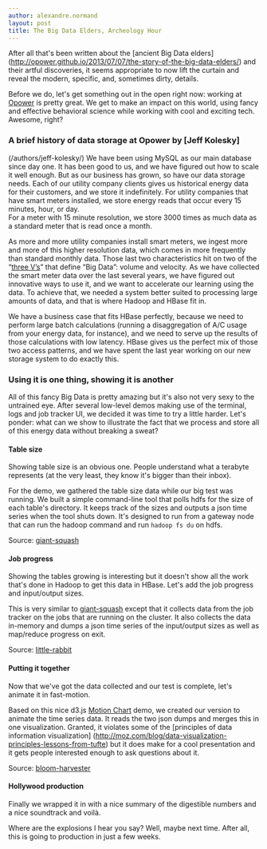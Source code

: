 ```yaml
---
author: alexandre.normand
layout: post
title: The Big Data Elders, Archeology Hour
---
```

After all that's been written about the [ancient Big Data elders]
(http://opower.github.io/2013/07/07/the-story-of-the-big-data-elders/) and 
their artful discoveries, it seems appropriate to now lift the curtain and 
reveal the modern, specific, and, sometimes dirty, details.

Before we do, let's get something out in the open right now: working at 
[Opower](http://opower.com) is pretty great. We get to make an impact on this
 world, using fancy and effective behavioral science while working with cool 
 and exciting tech. Awesome, right?

### A brief history of data storage at Opower by [Jeff Kolesky]
(/authors/jeff-kolesky/)
We have been using MySQL as our main database since day one.  It has been good 
to us, and we have figured out how to scale it well enough.  But as our 
business has grown, so have our data storage needs.  Each of our utility 
company clients gives us historical energy data for their customers, and we 
store it indefinitely.  For utility companies that have smart meters 
installed, we store energy reads that occur every 15 minutes, hour, or day.  
For a meter with 15 minute resolution, we store 3000 times as much data as a 
standard meter that is read once a month.

As more and more utility companies install smart meters, we ingest more and 
more of this higher resolution data, which comes in more frequently than 
standard monthly data.  Those last two characteristics hit on two of the 
“[three V’s](http://whatis.techtarget.com/definition/3Vs)” that define “Big 
Data”: volume and velocity.  As we have collected the smart meter data over 
the last several years, we have figured out innovative ways to use it, and we 
want to accelerate our learning using the data.  To achieve that, we needed a 
system better suited to processing large amounts of data, and that is where 
Hadoop and HBase fit in.

We have a business case that fits HBase perfectly, because we need to perform 
large batch calculations (running a disaggregation of A/C usage from your 
energy data, for instance), and we need to serve up the results of those 
calculations with low latency.  HBase gives us the perfect mix of those two 
access patterns, and we have spent the last year working on our new storage 
system to do exactly this.

### Using it is one thing, showing it is another
All of this fancy Big Data is pretty amazing but it's also not very sexy to 
the untrained eye. After several low-level demos making use of the terminal, 
logs and job tracker UI, we decided it was time to try a little harder. Let's 
ponder: what can we show to illustrate the fact that we process and store all 
of this energy data without breaking a sweat? 

#### Table size
Showing table size is an obvious one. People understand what a terabyte 
represents (at the very least, they know it's bigger than their inbox). 

For the demo, we gathered the table size data while our big test was running. 
We built a simple command-line tool that polls hdfs for the size of each 
table's directory. It keeps track of the sizes and outputs a json time series 
when the tool shuts down. It's designed to run from a gateway node that can 
run the hadoop command and run ```hadoop fs du``` on hdfs.

Source: [giant-squash](https://github.com/opower/giant-squash)

#### Job progress
Showing the tables growing is interesting but it doesn't show all the work 
that's done in Hadoop to get this data in HBase. Let's add the job progress 
and input/output sizes. 

This is very similar to [giant-squash](https://github.com/opower/giant-squash) 
except that it collects data from the job tracker on the jobs that are running 
on the cluster. It also collects the data in-memory and dumps a json time 
series of the input/output sizes as well as map/reduce progress on exit.  

Source: [little-rabbit](https://github.com/opower/little-rabbit)

#### Putting it together
Now that we've got the data collected and our test is complete, let's animate 
it in fast-motion.

Based on this nice d3.js [Motion Chart](http://bost.ocks.org/mike/nations/) 
demo, we created our version to animate the time series data. It reads the two 
json dumps and merges this in one visualization. Granted, it violates some of 
the [principles of data information visualization]
(http://moz.com/blog/data-visualization-principles-lessons-from-tufte) but it 
does make for a cool presentation and it gets people interested enough to ask 
questions about it.   

Source: [bloom-harvester](https://github.com/opower/bloom-harvester)

#### Hollywood production
Finally we wrapped it in with a nice summary of the digestible numbers and a 
nice soundtrack and voilà.

Where are the explosions I hear you say? Well, maybe next time. After all, 
this is going to production in just a few weeks.
